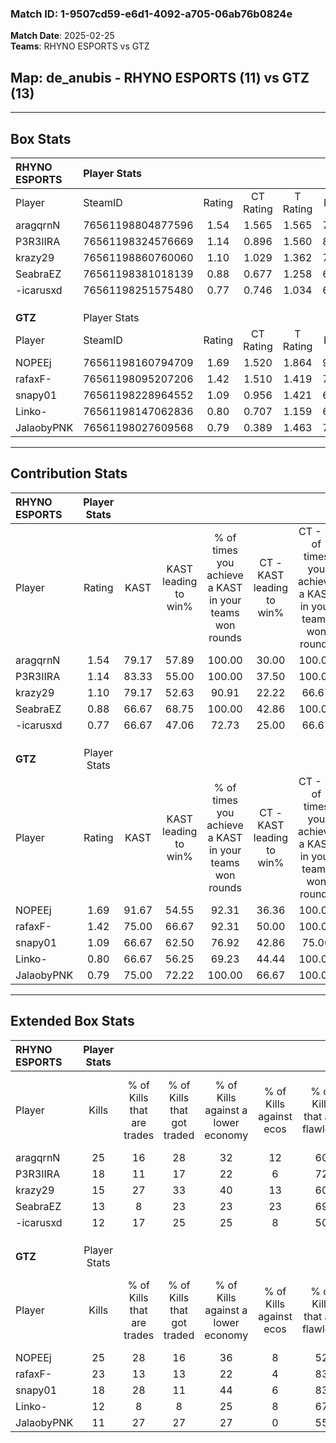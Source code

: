 ### Match ID: 1-9507cd59-e6d1-4092-a705-06ab76b0824e  
**Match Date**: 2025-02-25  
**Teams**: RHYNO ESPORTS vs GTZ  

## **Map**: de_anubis - RHYNO ESPORTS (11) vs GTZ (13)  
---  

## Box Stats  

| **RHYNO ESPORTS** | Player Stats      |        |           |          |       |       |       |         |        |      |     |
| :- | :- | :-: | :-: | :-: | :-: | :-: | :-: | :-: | :-: | :-: | :-: |
| Player            | SteamID           | Rating | CT Rating | T Rating | KAST  |  ADR  | Kills | Assists | Deaths | K/D  | HS% |
| aragqrnN          | 76561198804877596 |  1.54  |   1.565   |  1.565   | 79.17 | 118.6 |  25   |    5    |   18   | 1.39 | 52  |
| P3R3IIRA          | 76561198324576669 |  1.14  |   0.896   |  1.560   | 83.33 | 78.0  |  18   |    3    |   20   | 0.90 | 72  |
| krazy29           | 76561198860760060 |  1.10  |   1.029   |  1.362   | 79.17 | 73.9  |  15   |    4    |   15   | 1.00 | 20  |
| SeabraEZ          | 76561198381018139 |  0.88  |   0.677   |  1.258   | 66.67 | 79.8  |  13   |    7    |   19   | 0.68 | 61  |
| -icarusxd         | 76561198251575480 |  0.77  |   0.746   |  1.034   | 66.67 | 54.2  |  12   |    3    |   18   | 0.67 | 50  |
|                   |                   |        |           |          |       |       |       |         |        |      |     |
|                   |                   |        |           |          |       |       |       |         |        |      |     |
|                   |                   |        |           |          |       |       |       |         |        |      |     |
| **GTZ**           | Player Stats      |        |           |          |       |       |       |         |        |      |     |
| Player            | SteamID           | Rating | CT Rating | T Rating | KAST  |  ADR  | Kills | Assists | Deaths | K/D  | HS% |
| NOPEEj            | 76561198160794709 |  1.69  |   1.520   |  1.864   | 91.67 | 95.9  |  25   |    5    |   12   | 2.08 | 52  |
| rafaxF-           | 76561198095207206 |  1.42  |   1.510   |  1.419   | 75.00 | 92.2  |  23   |    5    |   15   | 1.53 | 17  |
| snapy01           | 76561198228964552 |  1.09  |   0.956   |  1.421   | 66.67 | 77.9  |  18   |    5    |   17   | 1.06 | 44  |
| Linko-            | 76561198147062836 |  0.80  |   0.707   |  1.159   | 66.67 | 58.1  |  12   |    8    |   18   | 0.67 | 66  |
| JalaobyPNK        | 76561198027609568 |  0.79  |   0.389   |  1.463   | 75.00 | 72.8  |  11   |   10    |   22   | 0.50 | 90  |
---  

## Contribution Stats  

| **RHYNO ESPORTS** | Player Stats |       |                      |                                                        |                           |                                                             |                          |                                                            |
| :- | :-: | :-: | :-: | :-: | :-: | :-: | :-: | :-: |
| Player            |    Rating    | KAST  | KAST leading to win% | % of times you achieve a KAST in your teams won rounds | CT - KAST leading to win% | CT - % of times you achieve a KAST in your teams won rounds | T - KAST leading to win% | T - % of times you achieve a KAST in your teams won rounds |
| aragqrnN          |     1.54     | 79.17 |        57.89         |                         100.00                         |           30.00           |                           100.00                            |          88.89           |                           100.00                           |
| P3R3IIRA          |     1.14     | 83.33 |        55.00         |                         100.00                         |           37.50           |                           100.00                            |          66.67           |                           100.00                           |
| krazy29           |     1.10     | 79.17 |        52.63         |                         90.91                          |           22.22           |                            66.67                            |          80.00           |                           100.00                           |
| SeabraEZ          |     0.88     | 66.67 |        68.75         |                         100.00                         |           42.86           |                           100.00                            |          88.89           |                           100.00                           |
| -icarusxd         |     0.77     | 66.67 |        47.06         |                         72.73                          |           25.00           |                            66.67                            |          66.67           |                           75.00                            |
|                   |              |       |                      |                                                        |                           |                                                             |                          |                                                            |
|                   |              |       |                      |                                                        |                           |                                                             |                          |                                                            |
|                   |              |       |                      |                                                        |                           |                                                             |                          |                                                            |
| **GTZ**           | Player Stats |       |                      |                                                        |                           |                                                             |                          |                                                            |
| Player            |    Rating    | KAST  | KAST leading to win% | % of times you achieve a KAST in your teams won rounds | CT - KAST leading to win% | CT - % of times you achieve a KAST in your teams won rounds | T - KAST leading to win% | T - % of times you achieve a KAST in your teams won rounds |
| NOPEEj            |     1.69     | 91.67 |        54.55         |                         92.31                          |           36.36           |                           100.00                            |          72.73           |                           88.89                            |
| rafaxF-           |     1.42     | 75.00 |        66.67         |                         92.31                          |           50.00           |                           100.00                            |          80.00           |                           88.89                            |
| snapy01           |     1.09     | 66.67 |        62.50         |                         76.92                          |           42.86           |                            75.00                            |          77.78           |                           77.78                            |
| Linko-            |     0.80     | 66.67 |        56.25         |                         69.23                          |           44.44           |                           100.00                            |          71.43           |                           55.56                            |
| JalaobyPNK        |     0.79     | 75.00 |        72.22         |                         100.00                         |           66.67           |                           100.00                            |          75.00           |                           100.00                           |
---  

## Extended Box Stats  

| **RHYNO ESPORTS** | Player Stats |                            |                            |                                    |                         |                              |                                 |        |                             |                                     |                          |                               |                            |
| :- | :-: | :-: | :-: | :-: | :-: | :-: | :-: | :-: | :-: | :-: | :-: | :-: | :-: |
| Player            |    Kills     | % of Kills that are trades | % of Kills that got traded | % of Kills against a lower economy | % of Kills against ecos | % of Kills that are flawless | % of Kills that are close duels | Deaths | % of Deaths that get traded | % of Deaths against a lower economy | % of Deaths against ecos | % of Deaths that are flawless | % of Deaths that are close |
| aragqrnN          |      25      |             16             |             28             |                 32                 |           12            |              60              |                8                |   18   |              6              |                 22                  |            6             |              61               |             11             |
| P3R3IIRA          |      18      |             11             |             17             |                 22                 |            6            |              72              |                0                |   20   |             20              |                 25                  |            5             |              70               |             10             |
| krazy29           |      15      |             27             |             33             |                 40                 |           13            |              60              |                0                |   15   |              7              |                 20                  |            0             |              80               |             0              |
| SeabraEZ          |      13      |             8              |             23             |                 23                 |           23            |              69              |                8                |   19   |             21              |                 21                  |            0             |              58               |             0              |
| -icarusxd         |      12      |             17             |             25             |                 25                 |            8            |              50              |               25                |   18   |             22              |                 17                  |            0             |              78               |             6              |
|                   |              |                            |                            |                                    |                         |                              |                                 |        |                             |                                     |                          |                               |                            |
|                   |              |                            |                            |                                    |                         |                              |                                 |        |                             |                                     |                          |                               |                            |
|                   |              |                            |                            |                                    |                         |                              |                                 |        |                             |                                     |                          |                               |                            |
| **GTZ**           | Player Stats |                            |                            |                                    |                         |                              |                                 |        |                             |                                     |                          |                               |                            |
| Player            |    Kills     | % of Kills that are trades | % of Kills that got traded | % of Kills against a lower economy | % of Kills against ecos | % of Kills that are flawless | % of Kills that are close duels | Deaths | % of Deaths that get traded | % of Deaths against a lower economy | % of Deaths against ecos | % of Deaths that are flawless | % of Deaths that are close |
| NOPEEj            |      25      |             28             |             16             |                 36                 |            8            |              52              |                8                |   12   |             17              |                  8                  |            0             |              58               |             8              |
| rafaxF-           |      23      |             13             |             13             |                 22                 |            4            |              83              |                0                |   15   |             13              |                 20                  |            7             |              60               |             7              |
| snapy01           |      18      |             28             |             11             |                 44                 |            6            |              83              |                0                |   17   |             24              |                 18                  |            0             |              82               |             0              |
| Linko-            |      12      |             8              |             8              |                 25                 |            8            |              67              |                8                |   18   |             33              |                 28                  |            0             |              61               |             0              |
| JalaobyPNK        |      11      |             27             |             27             |                 27                 |            0            |              55              |               18                |   22   |             27              |                 23                  |            5             |              55               |             18             |
